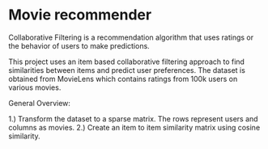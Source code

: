 # Movie recommender
Collaborative Filtering is a recommendation algorithm that uses ratings or the behavior of users to make predictions.

This project uses an item based collaborative filtering approach to find similarities between items and predict user preferences. The dataset is obtained from MovieLens which contains ratings from 100k users on various movies.

General Overview:

1.) Transform the dataset to a sparse matrix. The rows represent users and columns as movies.
2.) Create an item to item similarity matrix using cosine similarity. 
